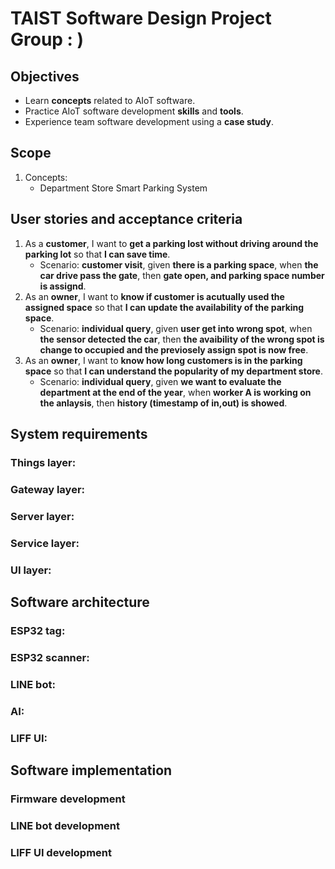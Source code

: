 # TAIST Software Design Project Group : )

## Objectives
* Learn **concepts** related to AIoT software.
* Practice AIoT software development **skills** and **tools**.
* Experience team software development using a **case study**.

## Scope
1. Concepts: 
   * Department Store Smart Parking System

## User stories and acceptance criteria
1. As a **customer**, I want to **get a parking lost without driving around the parking lot** so that **I can save time**.
   * Scenario: **customer visit**, given **there is a parking space**, when **the car drive pass the gate**, then **gate open, and parking space number is assignd**. 
2. As an **owner**, I want to **know if customer is acutually used the assigned space** so that **I can update the availability of the parking space**.
   * Scenario: **individual query**, given **user get into wrong spot**, when **the sensor detected the car**, then **the avaibility of the wrong spot is change to occupied and the previosely assign spot is now free**.
3. As an **owner**, I want to **know how long customers is in the parking space** so that **I can understand the popularity of my department store**.
   * Scenario: **individual query**, given **we want to evaluate the department at the end of the year**, when **worker A is working on the anlaysis**, then **history (timestamp of in,out) is showed**.
   
## System requirements
### Things layer:

### Gateway layer:

### Server layer:

### Service layer:

### UI layer:

## Software architecture
### ESP32 tag:

### ESP32 scanner:

### LINE bot:

### AI:

### LIFF UI: 

## Software implementation
### Firmware development

### LINE bot development

### LIFF UI development
